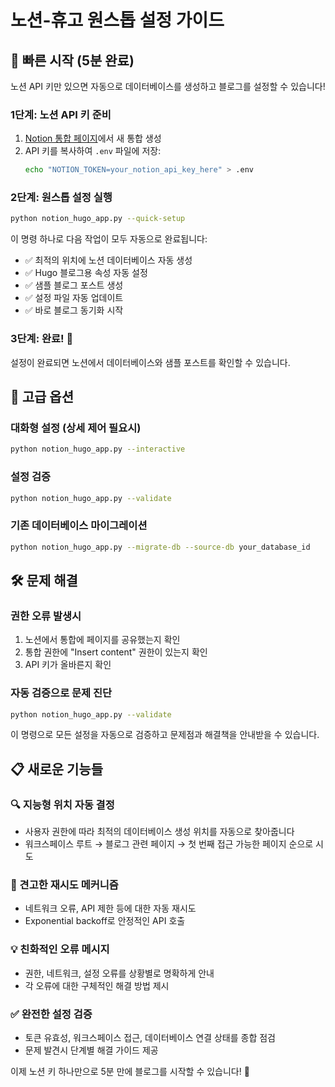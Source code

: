 # 노션-휴고 원스톱 설정 가이드

## 🚀 빠른 시작 (5분 완료)

노션 API 키만 있으면 자동으로 데이터베이스를 생성하고 블로그를 설정할 수 있습니다!

### 1단계: 노션 API 키 준비

1. [Notion 통합 페이지](https://www.notion.so/my-integrations)에서 새 통합 생성
2. API 키를 복사하여 `.env` 파일에 저장:
   ```bash
   echo "NOTION_TOKEN=your_notion_api_key_here" > .env
   ```

### 2단계: 원스톱 설정 실행

```bash
python notion_hugo_app.py --quick-setup
```

이 명령 하나로 다음 작업이 모두 자동으로 완료됩니다:
- ✅ 최적의 위치에 노션 데이터베이스 자동 생성
- ✅ Hugo 블로그용 속성 자동 설정  
- ✅ 샘플 블로그 포스트 생성
- ✅ 설정 파일 자동 업데이트
- ✅ 바로 블로그 동기화 시작

### 3단계: 완료! 🎉

설정이 완료되면 노션에서 데이터베이스와 샘플 포스트를 확인할 수 있습니다.

## 🔧 고급 옵션

### 대화형 설정 (상세 제어 필요시)

```bash
python notion_hugo_app.py --interactive
```

### 설정 검증

```bash
python notion_hugo_app.py --validate
```

### 기존 데이터베이스 마이그레이션

```bash
python notion_hugo_app.py --migrate-db --source-db your_database_id
```

## 🛠️ 문제 해결

### 권한 오류 발생시

1. 노션에서 통합에 페이지를 공유했는지 확인
2. 통합 권한에 "Insert content" 권한이 있는지 확인
3. API 키가 올바른지 확인

### 자동 검증으로 문제 진단

```bash
python notion_hugo_app.py --validate
```

이 명령으로 모든 설정을 자동으로 검증하고 문제점과 해결책을 안내받을 수 있습니다.

## 📋 새로운 기능들

### 🔍 지능형 위치 자동 결정
- 사용자 권한에 따라 최적의 데이터베이스 생성 위치를 자동으로 찾아줍니다
- 워크스페이스 루트 → 블로그 관련 페이지 → 첫 번째 접근 가능한 페이지 순으로 시도

### 🔄 견고한 재시도 메커니즘  
- 네트워크 오류, API 제한 등에 대한 자동 재시도
- Exponential backoff로 안정적인 API 호출

### 💡 친화적인 오류 메시지
- 권한, 네트워크, 설정 오류를 상황별로 명확하게 안내
- 각 오류에 대한 구체적인 해결 방법 제시

### ✅ 완전한 설정 검증
- 토큰 유효성, 워크스페이스 접근, 데이터베이스 연결 상태를 종합 점검
- 문제 발견시 단계별 해결 가이드 제공

이제 노션 키 하나만으로 5분 만에 블로그를 시작할 수 있습니다! 🎯